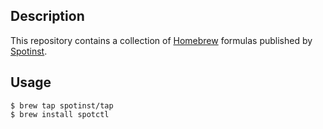 ## Description

This repository contains a collection of [Homebrew](https://brew.sh/) formulas published by [Spotinst](https://spotinst.com/).

## Usage

```
$ brew tap spotinst/tap
$ brew install spotctl
```
